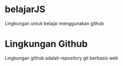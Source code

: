 # belajarJS
Lingkungan untuk belajar menggunakan github
# Lingkungan Github
Lingkungan github adalah repository git berbasis web
